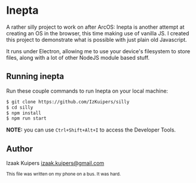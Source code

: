 # Inepta
A rather silly project to work on after ArcOS: Inepta is another attempt at creating an OS in the browser, this time making use of vanilla JS. I created this project to demonstrate what is possible with just plain old Javascript.

It runs under Electron, allowing me to use your device's filesystem to store files, along with a lot of other NodeJS module based stuff.

## Running inepta
Run these couple commands to run Inepta on your local machine:

```bash
$ git clone https://github.com/IzKuipers/silly
$ cd silly
$ npm install
$ npm run start
```

**NOTE:** you can use `Ctrl+Shift+Alt+I` to access the Developer Tools.

## Author
Izaak Kuipers <izaak.kuipers@gmail.com>

<sub>This file was written on my phone on a bus. It was hard.</sub>
